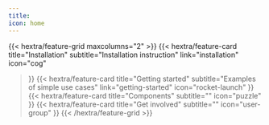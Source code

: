 ```yaml
---
title: 
icon: home
---
```



{{< hextra/feature-grid maxcolumns="2" >}}
  {{< hextra/feature-card
    title="Installation"
    subtitle="Installation instruction"
    link="installation"
    icon="cog"
  >}}
  {{< hextra/feature-card
    title="Getting started"
    subtitle="Examples of simple use cases"
    link="getting-started"
    icon="rocket-launch"
  >}}
  {{< hextra/feature-card
    title="Components"
    subtitle=""
    icon="puzzle"
  >}}
  {{< hextra/feature-card
    title="Get involved"
    subtitle=""
    icon="user-group"
  >}}
{{< /hextra/feature-grid >}}
